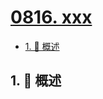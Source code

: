 # [0816. xxx](https://github.com/Tdahuyou/TNotes.leetcode/tree/main/notes/0816.%20xxx)

<!-- region:toc -->

- [1. 📝 概述](#1--概述)

<!-- endregion:toc -->

## 1. 📝 概述
